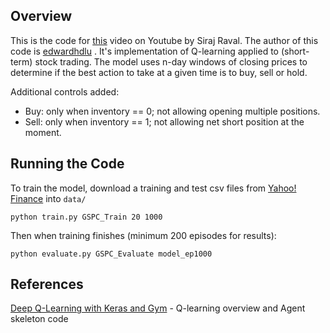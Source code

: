 ## Overview

This is the code for [this](https://www.youtube.com/watch?v=05NqKJ0v7EE) video on Youtube by Siraj Raval. The author of this code is [edwardhdlu](https://github.com/edwardhdlu/q-trader) . It's implementation of Q-learning applied to (short-term) stock trading. The model uses n-day windows of closing prices to determine if the best action to take at a given time is to buy, sell or hold.

Additional controls added:
 - Buy: only when inventory == 0; not allowing opening multiple positions.
 - Sell: only when inventory == 1; not allowing net short position at the moment. 

## Running the Code

To train the model, download a training and test csv files from [Yahoo! Finance](https://ca.finance.yahoo.com/quote/%5EGSPC/history?p=%5EGSPC) into `data/`
```
python train.py GSPC_Train 20 1000
```

Then when training finishes (minimum 200 episodes for results):
```
python evaluate.py GSPC_Evaluate model_ep1000
```

## References

[Deep Q-Learning with Keras and Gym](https://keon.io/deep-q-learning/) - Q-learning overview and Agent skeleton code
